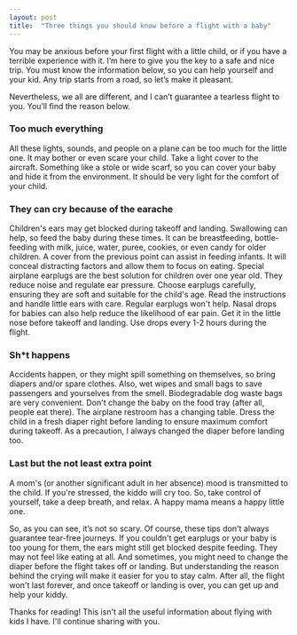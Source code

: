 ```yaml
---
layout: post
title:  "Three things you should know before a flight with a baby"
---
```


You may be anxious before your first flight with a little child, or if you have a terrible experience with it. I’m here to give you the key to a safe and nice trip. You must know the information below, so you can help yourself and your kid. 
Any trip starts from a road, so let’s make it pleasant.

<!--more-->

Nevertheless, we all are different, and I can’t guarantee a tearless flight to you. You’ll find the reason below.

### Too much everything
All these lights, sounds, and people on a plane can be too much for the little one. It may bother or even scare your child. Take a light cover to the aircraft. Something like a stole or wide scarf, so you can cover your baby and hide it from the environment. It should be very light for the comfort of your child.

### They can cry because of the earache
Children's ears may get blocked during takeoff and landing. Swallowing can help, so feed the baby during these times. It can be breastfeeding, bottle-feeding with milk, juice, water, puree, cookies, or even candy for older children. A cover from the previous point can assist in feeding infants. It will conceal distracting factors and allow them to focus on eating. 
Special airplane earplugs are the best solution for children over one year old. They reduce noise and regulate ear pressure. Choose earplugs carefully, ensuring they are soft and suitable for the child's age. Read the instructions and handle little ears with care. Regular earplugs won't help. 
Nasal drops for babies can also help reduce the likelihood of ear pain. Get it in the little nose before takeoff and landing. Use drops every 1-2 hours during the flight. 

### Sh*t happens
Accidents happen, or they might spill something on themselves, so bring diapers and/or spare clothes. Also, wet wipes and small bags to save passengers and yourselves from the smell. Biodegradable dog waste bags are very convenient. Don't change the baby on the food tray (after all, people eat there). The airplane restroom has a changing table. Dress the child in a fresh diaper right before landing to ensure maximum comfort during takeoff. As a precaution, I always changed the diaper before landing too.

### Last but the not least extra point
A mom's (or another significant adult in her absence) mood is transmitted to the child. If you're stressed, the kiddo will cry too. So, take control of yourself, take a deep breath, and relax. A happy mama means a happy little one.

So, as you can see, it’s not so scary. 
Of course, these tips don't always guarantee tear-free journeys. If you couldn't get earplugs or your baby is too young for them, the ears might still get blocked despite feeding. They may not feel like eating at all. And sometimes, you might need to change the diaper before the flight takes off or landing. But understanding the reason behind the crying will make it easier for you to stay calm. After all, the flight won't last forever, and once takeoff or landing is over, you can get up and help your kiddy.

Thanks for reading!
This isn't all the useful information about flying with kids I have. I'll continue sharing with you.

